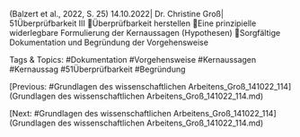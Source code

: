 (Balzert et al., 2022, S. 25)
14.10.2022| Dr. Christine Groß| 51Überprüfbarkeit III
Überprüfbarkeit herstellen
Eine prinzipielle widerlegbare Formulierung der Kernaussagen (Hypothesen)
Sorgfältige Dokumentation und Begründung der Vorgehensweise

   Tags & Topics:
   #Dokumentation
   #Vorgehensweise
   #Kernaussagen
   #Kernaussag
   #51Überprüfbarkeit
   #Begründung

[Previous: #Grundlagen des wissenschaftlichen Arbeitens_Groß_141022_114](Grundlagen des wissenschaftlichen Arbeitens_Groß_141022_114.md)

[Next: #Grundlagen des wissenschaftlichen Arbeitens_Groß_141022_114](Grundlagen des wissenschaftlichen Arbeitens_Groß_141022_114.md)